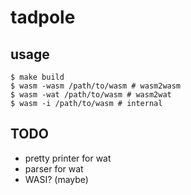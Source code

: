 # tadpole

## usage

```
$ make build
$ wasm -wasm /path/to/wasm # wasm2wasm
$ wasm -wat /path/to/wasm # wasm2wat
$ wasm -i /path/to/wasm # internal
```

## TODO

- pretty printer for wat
- parser for wat
- WASI? (maybe)
